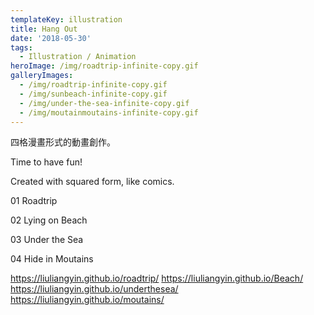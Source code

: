 ```yaml
---
templateKey: illustration
title: Hang Out
date: '2018-05-30'
tags:
  - Illustration / Animation
heroImage: /img/roadtrip-infinite-copy.gif
galleryImages:
  - /img/roadtrip-infinite-copy.gif
  - /img/sunbeach-infinite-copy.gif
  - /img/under-the-sea-infinite-copy.gif
  - /img/moutainmoutains-infinite-copy.gif
---
```

四格漫畫形式的動畫創作。

Time to have fun!

Created with squared form, like comics. 

01 Roadtrip

02 Lying on Beach

03 Under the Sea

04 Hide in Moutains

https://liuliangyin.github.io/roadtrip/ https://liuliangyin.github.io/Beach/ https://liuliangyin.github.io/underthesea/ https://liuliangyin.github.io/moutains/
